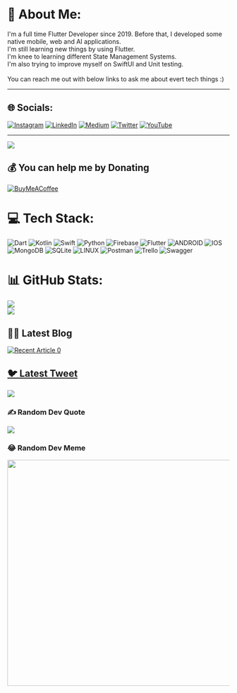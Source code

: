 # 💫 About Me:
I'm a full time Flutter Developer since 2019. Before that, I developed some native mobile, web and AI applications.<br>I'm still learning new things by using Flutter.<br>I'm knee to learning different State Management Systems.<br>I'm also trying to improve myself on SwiftUI and Unit testing.<br><br>You can reach me out with below links to ask me about evert tech things :)


---
## 🌐 Socials:
[![Instagram](https://img.shields.io/badge/Instagram-%23E4405F.svg?logo=Instagram&logoColor=white)](https://instagram.com/bak.ten) [![LinkedIn](https://img.shields.io/badge/LinkedIn-%230077B5.svg?logo=linkedin&logoColor=white)](https://linkedin.com/in/burak-akten-b401ba102) [![Medium](https://img.shields.io/badge/Medium-12100E?logo=medium&logoColor=white)](https://medium.com/@burakakten) [![Twitter](https://img.shields.io/badge/Twitter-%231DA1F2.svg?logo=Twitter&logoColor=white)](https://twitter.com/aktenburakk) [![YouTube](https://img.shields.io/badge/YouTube-%23FF0000.svg?logo=YouTube&logoColor=white)](https://youtube.com/@burakakten3214) 

---
[![](https://visitcount.itsvg.in/api?id=BurakAkten&icon=0&color=0)](https://visitcount.itsvg.in)

  ## 💰 You can help me by Donating
  [![BuyMeACoffee](https://img.shields.io/badge/Buy%20Me%20a%20Coffee-ffdd00?style=for-the-badge&logo=buy-me-a-coffee&logoColor=black)](https://buymeacoffee.com/aktenburakk) 

# 💻 Tech Stack:
![Dart](https://img.shields.io/badge/dart-%230175C2.svg?style=for-the-badge&logo=dart&logoColor=white) ![Kotlin](https://img.shields.io/badge/kotlin-%230095D5.svg?style=for-the-badge&logo=kotlin&logoColor=white) ![Swift](https://img.shields.io/badge/swift-F54A2A?style=for-the-badge&logo=swift&logoColor=white) ![Python](https://img.shields.io/badge/python-3670A0?style=for-the-badge&logo=python&logoColor=ffdd54) ![Firebase](https://img.shields.io/badge/firebase-%23039BE5.svg?style=for-the-badge&logo=firebase) ![Flutter](https://img.shields.io/badge/Flutter-%2302569B.svg?style=for-the-badge&logo=Flutter&logoColor=white) ![ANDROID](https://img.shields.io/badge/android-%2320232a.svg?style=for-the-badge&logo=android&logoColor=%a4c639) ![IOS](https://img.shields.io/badge/IOS-%2320232a.svg?style=for-the-badge&logo=apple&logoColor=white) ![MongoDB](https://img.shields.io/badge/MongoDB-%234ea94b.svg?style=for-the-badge&logo=mongodb&logoColor=white) ![SQLite](https://img.shields.io/badge/sqlite-%2307405e.svg?style=for-the-badge&logo=sqlite&logoColor=white) ![LINUX](https://img.shields.io/badge/Linux-FCC624?style=for-the-badge&logo=linux&logoColor=black) ![Postman](https://img.shields.io/badge/Postman-FF6C37?style=for-the-badge&logo=postman&logoColor=white) ![Trello](https://img.shields.io/badge/Trello-%23026AA7.svg?style=for-the-badge&logo=Trello&logoColor=white) ![Swagger](https://img.shields.io/badge/-Swagger-%23Clojure?style=for-the-badge&logo=swagger&logoColor=white)
# 📊 GitHub Stats:
<!-- ![](https://github-readme-stats.vercel.app/api?username=BurakAkten&theme=dark&hide_border=false&include_all_commits=true&count_private=true)<br/> -->
![](https://github-readme-streak-stats.herokuapp.com/?user=BurakAkten&theme=dark&hide_border=false)<br/>
![](https://github-readme-stats.vercel.app/api/top-langs/?username=BurakAkten&theme=dark&hide_border=false&include_all_commits=true&count_private=true&layout=compact)

## ✍🏻 Latest Blog
<a target="_blank" href="https://github-readme-medium-recent-article.vercel.app/medium/@burakakten/0"><img src="https://github-readme-medium-recent-article.vercel.app/medium/@burakakten/0" alt="Recent Article 0"> 


## 🐦 Latest Tweet
[![](https://gtce.itsvg.in/api?username=aktenburakk)](https://github.com/VishwaGauravIn/github-twitter-card-embed)

### ✍️ Random Dev Quote
![](https://quotes-github-readme.vercel.app/api?type=horizontal&theme=radical)

### 😂 Random Dev Meme
<img src="https://rm.up.railway.app/" width="512px"/>
  

